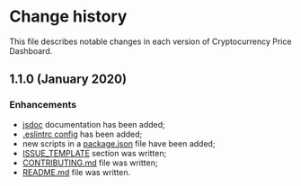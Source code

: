 # Change history

This file describes notable changes in each version of Cryptocurrency Price Dashboard.

## 1.1.0 (January 2020)

### Enhancements
 + [jsdoc](https://creativerusbear.github.io/Cryptocurrency-Pice-Dashboard-App/) documentation has been added;
 + [.eslintrc config](.eslintrc.json) has been added;
 + new scripts in a [package.json](package.json) file have been added;
 + [ISSUE_TEMPLATE](.github/ISSUE_TEMPLATE) section was written;
 + [CONTRIBUTING.md](CONTRIBUTING.md) file was  written; 
 + [README.md](README.md) file was written.
